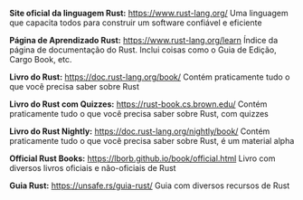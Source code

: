 **Site oficial da linguagem Rust:** https://www.rust-lang.org/
    Uma linguagem que capacita todos para construir um software confiável e eficiente

**Página de Aprendizado Rust:** https://www.rust-lang.org/learn
    Índice da página de documentação do Rust. Inclui coisas como o Guia de Edição, Cargo Book, etc.

**Livro do Rust:** https://doc.rust-lang.org/book/
    Contém praticamente tudo o que você precisa saber sobre Rust

**Livro do Rust com Quizzes:** https://rust-book.cs.brown.edu/
    Contém praticamente tudo o que você precisa saber sobre Rust, com quizzes

**Livro do Rust Nightly:** https://doc.rust-lang.org/nightly/book/
    Contém praticamente tudo o que você precisa saber sobre Rust, é um material alpha

**Official Rust Books:** https://lborb.github.io/book/official.html
    Livro com diversos livros oficiais e não-oficiais de Rust

**Guia Rust:** https://unsafe.rs/guia-rust/
    Guia com diversos recursos de Rust
